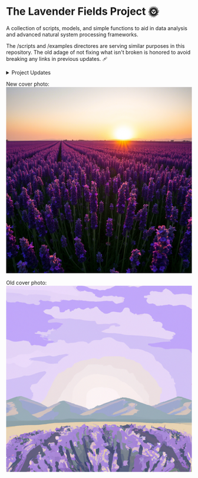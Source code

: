 # The Lavender Fields Project 🌞   
A collection of scripts, models, and simple functions to aid in data analysis and advanced natural system processing frameworks.  

The /scripts and /examples directores are serving similar purposes in this repository. The old adage of not fixing what isn't broken is honored to avoid breaking any links in previous updates.  🩹

<details>

<summary>Project Updates</summary>

### Update 3.2.25

The [Recursive Agent Script](https://github.com/Photon1c/LavenderFieldsProject/blob/main/scripts/recursive_llm_with_hil.py) is now available. It demonstrates performance issues with functions that call themselves.  

### Update 3.1.25  

Orchestrating subagent frameworks can be done easily with Claude now, [this script](../scripts/Claude_subagent_framework.py) is an example of this implementation.  

### Update 2.22.25 -

Advanced LLM Agent Conversations [released](../scripts/LLM-AgentConversations-TinyTroupe.py)  

### Update 2.18.25 -   

AI Pilot Script [now available](../scripts/AI_pilot.py). Using recursive learning, this experimental script trains a model to pilot a vehicle and a avoid obstacles using recursive learning. 

</details>

New cover photo:  
![new ai photo of lavender fields](../img/lavenderfields_new.png)  


Old cover photo:  
![ai photo of lavender fields](../img/lavenderfields.png)  
